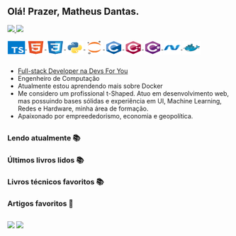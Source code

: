 ## Olá! Prazer, Matheus Dantas. 

<div>
  <a href="https://github.com/mathdantas">
  <img height="150em" src="https://github-readme-stats.vercel.app/api?username=mathdantas&show_icons=true&theme=dark&include_all_commits=true&count_private=true"/>
  <img height="150em" src="https://github-readme-stats.vercel.app/api/top-langs/?username=mathdantas&layout=compact&langs_count=7&theme=dark"/>
</div>
<div style="display: inline_block"><br>
  <img align="center" alt="Math-Ts" height="30" width="40" src="https://raw.githubusercontent.com/devicons/devicon/master/icons/typescript/typescript-plain.svg">
  <img align="center" alt="Math-HTML" height="30" width="40" src="https://raw.githubusercontent.com/devicons/devicon/master/icons/html5/html5-original.svg">
  <img align="center" alt="Math-CSS" height="30" width="40" src="https://raw.githubusercontent.com/devicons/devicon/master/icons/css3/css3-original.svg">
  <img align="center" alt="Math-Python" height="30" width="40" src="https://raw.githubusercontent.com/devicons/devicon/master/icons/python/python-original.svg">
  <img align="center" alt="Math-Python" height="30" width="40" src="https://raw.githubusercontent.com/devicons/devicon/master/icons/jupyter/jupyter-original.svg">
  <img align="center" alt="Math-Csharp" height="30" width="40" src="https://raw.githubusercontent.com/devicons/devicon/master/icons/c/c-original.svg">
  <img align="center" alt="Math-Csharp" height="30" width="40" src="https://raw.githubusercontent.com/devicons/devicon/master/icons/cplusplus/cplusplus-original.svg">
  <img align="center" alt="Math-Csharp" height="30" width="40" src="https://raw.githubusercontent.com/devicons/devicon/master/icons/csharp/csharp-original.svg">
  <img align="center" alt="Math-Csharp" height="30" width="40" src="https://raw.githubusercontent.com/devicons/devicon/master/icons/dot-net/dot-net-original.svg">
  <img align="center" alt="Math-Csharp" height="30" width="40" src="https://raw.githubusercontent.com/devicons/devicon/master/icons/docker/docker-original.svg">
</div>

##

  
- Full-stack Developer na [Devs For You](http://www.devs4you.com.br/)
- Engenheiro de Computação
- Atualmente estou aprendendo mais sobre Docker
- Me considero um profissional t-Shaped. Atuo em desenvolvimento web, mas possuindo bases sólidas e experiência em UI, Machine Learning, Redes e Hardware, minha área de formação. 
- Apaixonado por empreededorismo, economia e geopolítica. 

##

### Lendo atualmente 📚
### Últimos livros lidos 📚
### Livros técnicos favoritos 📚
### Artigos favoritos 📃

##

<div> 
  <a href = "mailto:matheus.dantas.ti@gmail.com"><img src="https://img.shields.io/badge/-Gmail-%23333?style=for-the-badge&logo=gmail&logoColor=white" target="_blank"></a>
  <a href="https://www.linkedin.com/in/math-dantas/" target="_blank"><img src="https://img.shields.io/badge/-LinkedIn-%230077B5?style=for-the-badge&logo=linkedin&logoColor=white" target="_blank"></a> 
</div>

<!---
mathdantas/mathdantas is a ✨ special ✨ repository because its `README.md` (this file) appears on your GitHub profile.
You can click the Preview link to take a look at your changes.
--->
